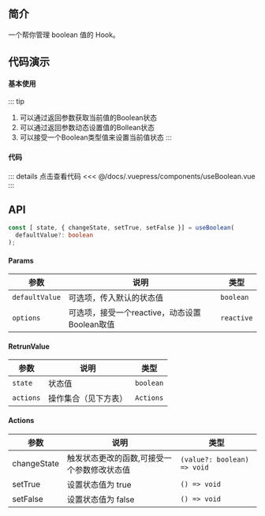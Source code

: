 ## 简介

一个帮你管理 boolean 值的 Hook。

## 代码演示

#### 基本使用
::: tip
1. 可以通过返回参数获取当前值的Boolean状态
2. 可以通过返回参数动态设置值的Bollean状态
3. 可以接受一个Boolean类型值来设置当前值状态
:::
<use-boolean />

#### 代码  
::: details 点击查看代码
<<< @/docs/.vuepress/components/useBoolean.vue
:::



## API  
```ts
const [ state, { changeState, setTrue, setFalse }] = useBoolean(
  defaultValue?: boolean
);
```

#### Params
| 参数 | 说明 | 类型 |
| --- | --- | --- |
| `defaultValue` | 可选项，传入默认的状态值 | `boolean` |
| `options` | 可选项，接受一个reactive，动态设置Boolean取值 | `reactive` |

#### RetrunValue
| 参数 | 说明 | 类型 |
| --- | --- | --- |
| `state` | 状态值 | `boolean` |
| `actions` | 操作集合（见下方表） | `Actions` |

#### Actions

| 参数     | 说明                                              | 类型                        |
|----------|---------------------------------------------------|-----------------------------|
| changeState   | 触发状态更改的函数,可接受一个参数修改状态值 | `(value?: boolean) => void` |
| setTrue  | 设置状态值为 true                                 | `() => void`                |
| setFalse | 设置状态值为 false                                | `() => void`                |